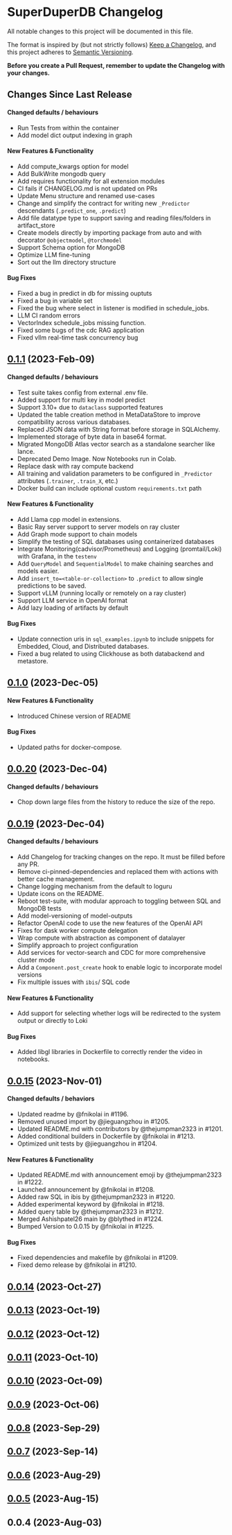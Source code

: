 # SuperDuperDB Changelog

All notable changes to this project will be documented in this file.

The format is inspired by (but not strictly follows) [Keep a Changelog](https://keepachangelog.com/en/1.0.0/),
and this project adheres to [Semantic Versioning](https://semver.org/spec/v2.0.0.html).

**Before you create a Pull Request, remember to update the Changelog with your changes.**

## Changes Since Last Release

#### Changed defaults / behaviours
- Run Tests from within the container
- Add model dict output indexing in graph

#### New Features & Functionality
- Add compute_kwargs option for model
- Add BulkWrite mongodb query
- Add requires functionality for all extension modules
- CI fails if CHANGELOG.md is not updated on PRs
- Update Menu structure and renamed use-cases
- Change and simplify the contract for writing new `_Predictor` descendants (`.predict_one`, `.predict`)
- Add file datatype type to support saving and reading files/folders in artifact_store
- Create models directly by importing package from auto and with decorator `@objectmodel`, `@torchmodel`
- Support Schema option for MongoDB
- Optimize LLM fine-tuning
- Sort out the llm directory structure

#### Bug Fixes
- Fixed a bug in predict in db for missing ouptuts
- Fixed a bug in variable set
- Fixed the bug where select in listener is modified in schedule_jobs.
- LLM CI random errors
- VectorIndex schedule_jobs missing function.
- Fixed some bugs of the cdc RAG application
- Fixed vllm real-time task concurrency bug

## [0.1.1](https://github.com/SuperDuperDB/superduperdb/compare/0.0.20...0.1.0])    (2023-Feb-09)

#### Changed defaults / behaviours

- Test suite takes config from external .env file.
- Added support for multi key in model predict
- Support 3.10+ due to `dataclass` supported features
- Updated the table creation method in MetaDataStore to improve compatibility across various databases.
- Replaced JSON data with String format before storage in SQLAlchemy.
- Implemented storage of byte data in base64 format.
- Migrated MongoDB Atlas vector search as a standalone searcher like lance.
- Deprecated Demo Image. Now Notebooks run in Colab.
- Replace dask with ray compute backend
- All training and validation parameters to be configured in `_Predictor` attributes (`.trainer`, `.train_X`, etc.)
- Docker build can include optional custom `requirements.txt` path

#### New Features & Functionality

- Add Llama cpp model in extensions.
- Basic Ray server support to server models on ray cluster
- Add Graph mode support to chain models
- Simplify the testing of SQL databases using containerized databases
- Integrate Monitoring(cadvisor/Prometheus) and Logging (promtail/Loki) with Grafana, in the `testenv`
- Add `QueryModel` and `SequentialModel` to make chaining searches and models easier.
- Add `insert_to=<table-or-collection>` to `.predict` to allow single predictions to be saved.
- Support vLLM (running locally or remotely on a ray cluster)
- Support LLM service in OpenAI format
- Add lazy loading of artifacts by default

#### Bug Fixes

- Update connection uris in `sql_examples.ipynb` to include snippets for Embedded, Cloud, and Distributed databases.
- Fixed a bug related to using Clickhouse as both databackend and metastore.

## [0.1.0](https://github.com/SuperDuperDB/superduperdb/compare/0.0.20...0.1.0])    (2023-Dec-05)

#### New Features & Functionality

- Introduced Chinese version of README

#### Bug Fixes

- Updated paths for docker-compose.

## [0.0.20](https://github.com/SuperDuperDB/superduperdb/compare/0.0.10...0.0.20])    (2023-Dec-04)

#### Changed defaults / behaviours

- Chop down large files from the history to reduce the size of the repo.

## [0.0.19](https://github.com/SuperDuperDB/superduperdb/compare/0.0.15...0.0.19])    (2023-Dec-04)  

#### Changed defaults / behaviours

- Add Changelog for tracking changes on the repo. It must be filled before any PR.
- Remove ci-pinned-dependencies and replaced them with actions with better cache management.
- Change logging mechanism from the default to loguru
- Update icons on the README.
- Reboot test-suite, with modular approach to toggling between SQL and MongoDB tests
- Add model-versioning of model-outputs
- Refactor OpenAI code to use the new features of the OpenAI API
- Fixes for dask worker compute delegation
- Wrap compute with abstraction as component of datalayer
- Simplify approach to project configuration
- Add services for vector-search and CDC for more comprehensive cluster mode
- Add a `Component.post_create` hook to enable logic to incorporate model versions
- Fix multiple issues with `ibis`/ SQL code

#### New Features & Functionality

- Add support for selecting whether logs will be redirected to the system output or directly to Loki



#### Bug Fixes

- Added libgl libraries in Dockerfile to correctly render the video in notebooks.


## [0.0.15](https://github.com/SuperDuperDB/superduperdb/compare/0.0.14...0.0.15])    (2023-Nov-01)

#### Changed defaults / behaviors

-   Updated readme by @fnikolai in #1196.
-   Removed unused import by @jieguangzhou in #1205.
-   Updated README.md with contributors by @thejumpman2323 in #1201.
-   Added conditional builders in Dockerfile by @fnikolai in #1213.
-   Optimized unit tests by @jieguangzhou in #1204.



#### New Features & Functionality

-   Updated README.md with announcement emoji by @thejumpman2323 in #1222.
-   Launched announcement by @fnikolai in #1208.
-   Added raw SQL in ibis by @thejumpman2323 in #1220.
-   Added experimental keyword by @fnikolai in #1218.
-   Added query table by @thejumpman2323 in #1212.
-   Merged Ashishpatel26 main by @blythed in #1224.
-   Bumped Version to 0.0.15 by @fnikolai in #1225.



#### Bug Fixes

-   Fixed dependencies and makefile by @fnikolai in #1209.
-   Fixed demo release by @fnikolai in #1210.



## [0.0.14](https://github.com/SuperDuperDB/superduperdb/compare/0.0.13...0.0.14])    (2023-Oct-27)

## [0.0.13](https://github.com/SuperDuperDB/superduperdb/compare/0.0.12...0.0.13])    (2023-Oct-19)

## [0.0.12](https://github.com/SuperDuperDB/superduperdb/compare/0.0.11...0.0.12])    (2023-Oct-12)

## [0.0.11](https://github.com/SuperDuperDB/superduperdb/compare/0.0.10...0.0.11])    (2023-Oct-10)

## [0.0.10](https://github.com/SuperDuperDB/superduperdb/compare/0.0.9...0.0.10])    (2023-Oct-09)


## [0.0.9](https://github.com/SuperDuperDB/superduperdb/compare/0.0.8...0.0.9])      (2023-Oct-06)

## [0.0.8](https://github.com/SuperDuperDB/superduperdb/compare/0.0.7...0.0.8])      (2023-Sep-29)

## [0.0.7](https://github.com/SuperDuperDB/superduperdb/compare/0.0.6...0.0.7])      (2023-Sep-14)


## [0.0.6](https://github.com/SuperDuperDB/superduperdb/compare/0.0.5...0.0.6])      (2023-Aug-29)


## [0.0.5](https://github.com/SuperDuperDB/superduperdb/compare/0.0.5...0.0.4])      (2023-Aug-15)


## 0.0.4      (2023-Aug-03)
